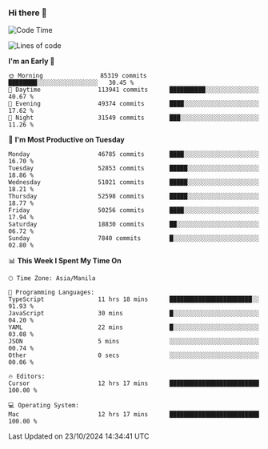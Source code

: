### Hi there 👋

<!--START_SECTION:waka-->
![Code Time](http://img.shields.io/badge/Code%20Time-5%2C661%20hrs%2018%20mins-blue)

![Lines of code](https://img.shields.io/badge/From%20Hello%20World%20I%27ve%20Written-122.1%20million%20lines%20of%20code-blue)

**I'm an Early 🐤** 

```text
🌞 Morning                85319 commits       ████████░░░░░░░░░░░░░░░░░   30.45 % 
🌆 Daytime                113941 commits      ██████████░░░░░░░░░░░░░░░   40.67 % 
🌃 Evening                49374 commits       ████░░░░░░░░░░░░░░░░░░░░░   17.62 % 
🌙 Night                  31549 commits       ███░░░░░░░░░░░░░░░░░░░░░░   11.26 % 
```
📅 **I'm Most Productive on Tuesday** 

```text
Monday                   46785 commits       ████░░░░░░░░░░░░░░░░░░░░░   16.70 % 
Tuesday                  52853 commits       █████░░░░░░░░░░░░░░░░░░░░   18.86 % 
Wednesday                51021 commits       █████░░░░░░░░░░░░░░░░░░░░   18.21 % 
Thursday                 52598 commits       █████░░░░░░░░░░░░░░░░░░░░   18.77 % 
Friday                   50256 commits       ████░░░░░░░░░░░░░░░░░░░░░   17.94 % 
Saturday                 18830 commits       ██░░░░░░░░░░░░░░░░░░░░░░░   06.72 % 
Sunday                   7840 commits        █░░░░░░░░░░░░░░░░░░░░░░░░   02.80 % 
```


📊 **This Week I Spent My Time On** 

```text
🕑︎ Time Zone: Asia/Manila

💬 Programming Languages: 
TypeScript               11 hrs 18 mins      ███████████████████████░░   91.93 % 
JavaScript               30 mins             █░░░░░░░░░░░░░░░░░░░░░░░░   04.20 % 
YAML                     22 mins             █░░░░░░░░░░░░░░░░░░░░░░░░   03.08 % 
JSON                     5 mins              ░░░░░░░░░░░░░░░░░░░░░░░░░   00.74 % 
Other                    0 secs              ░░░░░░░░░░░░░░░░░░░░░░░░░   00.06 % 

🔥 Editors: 
Cursor                   12 hrs 17 mins      █████████████████████████   100.00 % 

💻 Operating System: 
Mac                      12 hrs 17 mins      █████████████████████████   100.00 % 
```


 Last Updated on 23/10/2024 14:34:41 UTC
<!--END_SECTION:waka-->


<!--
**rad182/rad182** is a ✨ _special_ ✨ repository because its `README.md` (this file) appears on your GitHub profile.

Here are some ideas to get you started:

- 🔭 I’m currently working on ...
- 🌱 I’m currently learning ...
- 👯 I’m looking to collaborate on ...
- 🤔 I’m looking for help with ...
- 💬 Ask me about ...
- 📫 How to reach me: ...
- 😄 Pronouns: ...
- ⚡ Fun fact: ...
-->
